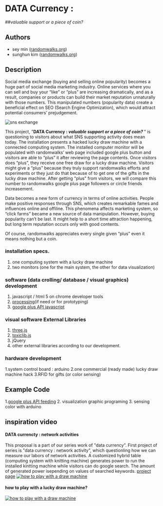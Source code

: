 # DATA Currency :
##<i>valuable support or a piece of coin? </i>

## Authors
- sey min ([randomwalks.org](https://www.randomwalks.org))
- sunghun kim ([randomwalks.org](https://www.randomwalks.org))

## Description
Social media exchange (buying and selling online popularity) becomes a huge part of social media marketing industry. Online services where you can sell and buy  your “like” or “plus” are increasing dramatically, and as a result, companies or products can build their market reputation unnaturally with those numbers. This manipulated numbers (popularity data) create a beneficial effect on SEO (Search Engine Optimization), which would attract potential consumers’ prejudgement.

![sns exchange ](https://raw.github.com/randomwalks/devart-template/master/project_images/snsExchange.jpg "sns exchange")

This project, "<strong>DATA Currency : <i>valuable support or a piece of coin? </i></strong>"</style> is questioning to visitors about what SNS supporting activity does mean today. The installation presents a hacked lucky draw machine with a connected computing system. The installed computer monitor will be populated with randomwalks’ web page included google plus button and visitors are able to “plus” it after reviewing the page contents. Once visitors does “plus”, they receive one free draw for a lucky draw machine. Visitors might give a “plus” because they truly support randomwalks efforts and experiments or they just do that because of to get one of the gifts in the lucky draw machine. After getting "plus" from visitors, we will compare this number to randomwalks google plus page followers or circle friends increasement. 

Data becomes a new form of currency in terms of online activities. People make positive responses through SNS, which creates remarkable fames and influences online and offiline. This phenomena affects marketing system, so “click farms” became a new source of data manipulation. However, buying popularity can’t be last. It might help to a short time attraction happening, but long term reputation occurs only with good contents. 

Of course, randomwalks appreciates every single given “plus” even it means nothing but a coin.

### installation specs.
1. one computing system with a lucky draw machine
2. two monitors (one for the main system, the other for data visualization)

### software (data crolling/ database / visual graphics) development
1. javascript / html 5 on chrome developer tools
2. [processing](https://www.processing.org)(if need or for prototyping)
3. [google plus API javascript](https://developers.google.com/+/quickstart/javascript)

### visual software External Libraries
1. [three.js](https://www.threejs.org)
2. [toxiclib.js](https://www.http://haptic-data.com/toxiclibsjs/)
3. jQuery
4. other external libraries according to our development.

### hardware development
1.system control board : arduino
2.one commercial (ready made) lucky draw machine hack
3.RFID for gifts (or color sensing)

## Example Code
1.[google plus API feeding](https://github.com/randomwalks/devart-template/tree/master/project_code/DATA_gplus)
2. visualization graphic programing
3. sensing color with arduino

## inspiration video

#### DATA currencty : network activities
This proposal is a part of our series work of "data currency". First project of series is "data currency : network activity", which questionling how we can measure our labors of network activities. A customized hybrid table (computing system with knitting machine) generates power to run the installed kintting machine while visitors can do google search. The amount of generated power isepending on values of searched keywords.
[project page](http://randomwalks.org/public_lab/randomwalkshome/datacurrency-data-currency-powered-by-network-actions/)
[![how to play with a draw machine](http://farm9.staticflickr.com/8252/8639998000_c972847f44.jpg)](http://vimeo.com/60152860)

#### how to play with a lucky draw machine?
[![how to play with a draw machine](http://img.youtube.com/vi/cPyPRa1F-dM/0.jpg)](http://www.youtube.com/watch?v=cPyPRa1F-dM)

